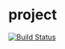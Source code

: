 # project

[![Build Status](https://travis-ci.com/filippoferrari/project.svg?token=1d2KLZd3Kw3e78yDi5bz&branch=master)](https://travis-ci.com/filippoferrari/project)

